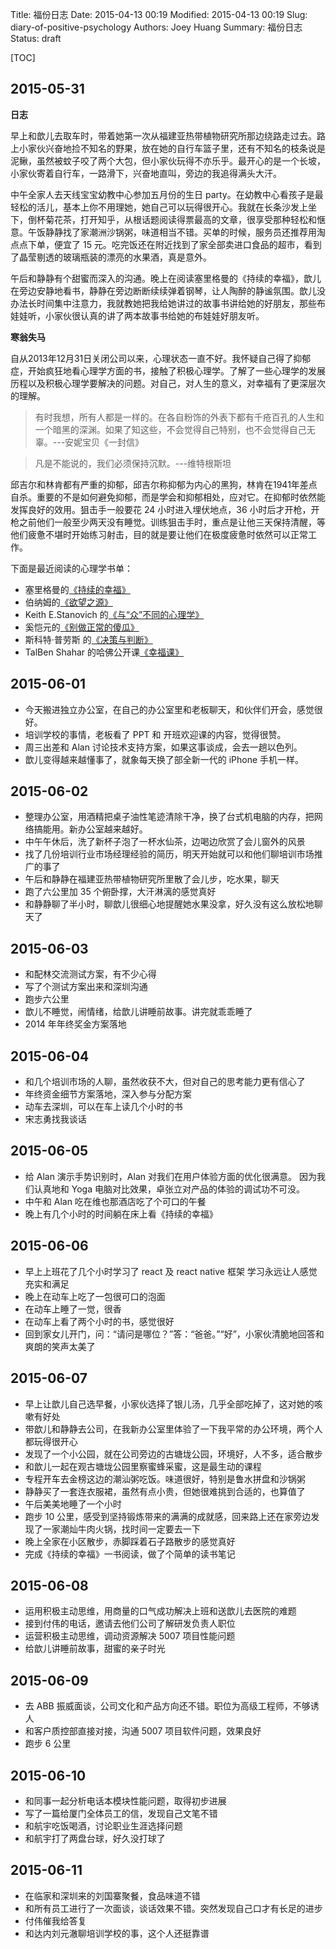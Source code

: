 Title: 福份日志
Date: 2015-04-13 00:19
Modified: 2015-04-13 00:19
Slug: diary-of-positive-psychology
Authors: Joey Huang
Summary: 福份日志
Status: draft

[TOC]

## 2015-05-31

**日志**

早上和歆儿去取车时，带着她第一次从福建亚热带植物研究所那边绕路走过去。路上小家伙兴奋地捡不知名的野果，放在她的自行车篮子里，还有不知名的枝条说是泥鳅，虽然被蚊子咬了两个大包，但小家伙玩得不亦乐乎。最开心的是一个长坡，小家伙寄着自行车，一路滑下，兴奋地直叫，旁边的我追得满头大汗。

中午全家人去天线宝宝幼教中心参加五月份的生日 party。在幼教中心看孩子是最轻松的活儿，基本上你不用理她，她自己可以玩得很开心。我就在长条沙发上坐下，倒杯菊花茶，打开知乎，从根话题阅读得票最高的文章，很享受那种轻松和惬意。午饭静静找了家潮洲沙锅粥，味道相当不错。买单的时候，服务员还推荐用淘点点下单，便宜了 15 元。吃完饭还在附近找到了家全部卖进口食品的超市，看到了晶莹剔透的玻璃瓶装的漂亮的水果酒，真是意外。

午后和静静有个甜蜜而深入的沟通。晚上在阅读塞里格曼的《持续的幸福》，歆儿在旁边安静地看书，静静在旁边断断续续弹着钢琴，让人陶醉的静谧氛围。歆儿没办法长时间集中注意力，我就教她把我给她讲过的故事书讲给她的好朋友，那些布娃娃听，小家伙很认真的讲了两本故事书给她的布娃娃好朋友听。

**寒翁失马**

自从2013年12月31日关闭公司以来，心理状态一直不好。我怀疑自己得了抑郁症，开始疯狂地看心理学方面的书，接触了积极心理学。了解了一些心理学的发展历程以及积极心理学要解决的问题。对自己，对人生的意义，对幸福有了更深层次的理解。

> 有时我想，所有人都是一样的。在各自粉饰的外表下都有千疮百孔的人生和一个暗黑的深渊。如果了知这些，不会觉得自己特别，也不会觉得自己无辜。---安妮宝贝《一封信》

> 凡是不能说的，我们必须保持沉默。---维特根斯坦

邱吉尔和林肯都有严重的抑郁，邱吉尔称抑郁为内心的黑狗，林肯在1941年差点自杀。重要的不是如何避免抑郁，而是学会和抑郁相处，应对它。在抑郁时依然能发挥良好的效用。狙击手一般要花 24 小时进入埋伏地点，36 小时后才开枪，开枪之前他们一般至少两天没有睡觉。训练狙击手时，重点是让他三天保持清醒，等他们疲惫不堪时开始练习射击，目的就是要让他们在极度疲惫时依然可以正常工作。

下面是最近阅读的心理学书单：

* 塞里格曼的[《持续的幸福》][1]
* 伯纳姆的[《欲望之源》][2]
* Keith E.Stanovich 的[《与“众”不同的心理学》][3]
* 奚恺元的[《别做正常的傻瓜》][4]
* 斯科特·普劳斯 的[《决策与判断》][5]
* TalBen Shahar 的哈佛公开课[《幸福课》][6]


## 2015-06-01

* 今天搬进独立办公室，在自己的办公室里和老板聊天，和伙伴们开会，感觉很好。
* 培训学校的事情，老板看了 PPT 和 开班欢迎课的内容，觉得很赞。
* 周三出差和 Alan 讨论技术支持方案，如果这事谈成，会去一趟以色列。
* 歆儿变得越来越懂事了，就象每天换了部全新一代的 iPhone 手机一样。

## 2015-06-02

* 整理办公室，用酒精把桌子油性笔迹清除干净，换了台式机电脑的内存，把网络搞能用。新办公室越来越好。
* 中午午休后，洗了新杯子泡了一杯水仙茶，边喝边欣赏了会儿窗外的风景
* 找了几份培训行业市场经理经验的简历，明天开始就可以和他们聊培训市场推广的事了
* 午后和静静在福建亚热带植物研究所里散了会儿步，吃水果，聊天
* 跑了六公里加 35 个俯卧撑，大汗淋漓的感觉真好
* 和静静聊了半小时，聊歆儿很细心地提醒她水果没拿，好久没有这么放松地聊天了

## 2015-06-03

* 和配林交流测试方案，有不少心得
* 写了个测试方案出来和深圳沟通
* 跑步六公里
* 歆儿不睡觉，闹情绪，给歆儿讲睡前故事。讲完就乖乖睡了
* 2014 年年终奖金方案落地

## 2015-06-04

* 和几个培训市场的人聊，虽然收获不大，但对自己的思考能力更有信心了
* 年终资金细节方案落地，深入参与分配方案
* 动车去深圳，可以在车上读几个小时的书
* 宋志勇找我谈话

## 2015-06-05

* 给 Alan 演示手势识别时，Alan 对我们在用户体验方面的优化很满意。
  因为我们认真地和 Yoga 电脑对比效果，卓张立对产品的体验的调试功不可没。
* 中午和 Alan 吃在维也那酒店吃了个可口的午餐
* 晚上有几个小时的时间躺在床上看《持续的幸福》

## 2015-06-06

* 早上上班花了几个小时学习了 react 及 react native 框架
  学习永远让人感觉充实和满足
* 晚上在动车上吃了一包很可口的泡面
* 在动车上睡了一觉，很香
* 在动车上看了两个小时的书，感觉很好
* 回到家女儿开门，问：“请问是哪位？”答：“爸爸。”“好”，小家伙清脆地回答和爽朗的笑声太美了

## 2015-06-07

* 早上让歆儿自己选早餐，小家伙选择了银儿汤，几乎全部吃掉了，这对她的咳嗽有好处
* 带歆儿和静静去公司，在我新办公室里体验了一下我平常的办公环境，两个人都玩得很开心
* 发现了一个小公园，就在公司旁边的古塘垅公园，环境好，人不多，适合散步
* 和歆儿一起在观古塘垅公园里察蜜蜂采蜜，这是最生动的课程
* 专程开车去金榜这边的潮汕粥吃饭。味道很好，特别是鲁水拼盘和沙锅粥
* 静静买了一套连衣服裙，虽然有点小贵，但她很难挑到合适的，也算值了
* 午后美美地睡了一个小时
* 跑步 10 公里，感受到坚持锻炼带来的满满的成就感，回来路上还在家旁边发现了一家潮灿牛肉火锅，找时间一定要去一下
* 晚上全家在小区散步，赤脚踩着石子路散步的感觉真好
* 完成《持续的幸福》一书阅读，做了个简单的读书笔记

## 2015-06-08

* 运用积极主动思维，用商量的口气成功解决上班和送歆儿去医院的难题
* 接到付伟的电话，邀请去他们公司了解研发负责人职位
* 运营积极主动思维，调动资源解决 5007 项目性能问题
* 给歆儿讲睡前故事，甜蜜的亲子时光


## 2015-06-09

* 去 ABB 振威面谈，公司文化和产品方向还不错。职位为高级工程师，不够诱人
* 和客户质控部直接对接，沟通 5007 项目软件问题，效果良好
* 跑步 6 公里

## 2015-06-10

* 和同事一起分析电话本模块性能问题，取得初步进展
* 写了一篇给厦门全体员工的信，发现自己文笔不错
* 和航宇吃饭喝酒，讨论职业生涯选择问题
* 和航宇打了两盘台球，好久没打球了

## 2015-06-11

* 在临家和深圳来的刘国寨聚餐，食品味道不错
* 和所有员工进行了一次面谈，谈话效果不错。突然发现自己口才有长足的进步
* 付伟催我给答复
* 和达内刘元澈聊培训学校的事，这个人还挺靠谱



[1]: http://book.douban.com/subject/20271917/
[2]: http://book.douban.com/subject/1128662/
[3]: http://book.douban.com/subject/1221479/
[4]: http://book.douban.com/subject/1874488/
[5]: http://book.douban.com/subject/1193621/
[6]: http://v.163.com/special/sp/positivepsychology.html
